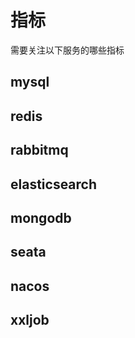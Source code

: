 # 指标

需要关注以下服务的哪些指标

## mysql



## redis



## rabbitmq



## elasticsearch





## mongodb



## seata



## nacos



## xxljob